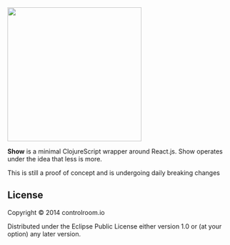 <img src="http://controlroom.io/images/show-logo.png?1235" width=300/>

**Show** is a minimal ClojureScript wrapper around React.js. Show operates under
the idea that less is more.

This is still a proof of concept and is undergoing daily breaking changes

## License

Copyright © 2014 controlroom.io

Distributed under the Eclipse Public License either version 1.0 or (at
your option) any later version.
